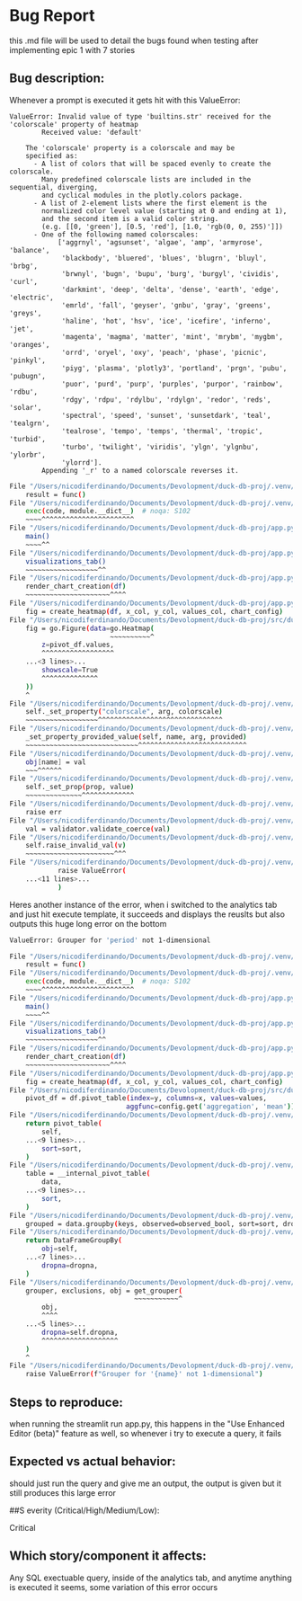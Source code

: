 # Bug Report

this .md file will be used to detail the bugs found when testing after implementing epic 1 with 7 stories

## Bug description:

Whenever a prompt is executed it gets hit with this ValueError: 
```t
ValueError: Invalid value of type 'builtins.str' received for the 'colorscale' property of heatmap
        Received value: 'default'

    The 'colorscale' property is a colorscale and may be
    specified as:
      - A list of colors that will be spaced evenly to create the colorscale.
        Many predefined colorscale lists are included in the sequential, diverging,
        and cyclical modules in the plotly.colors package.
      - A list of 2-element lists where the first element is the
        normalized color level value (starting at 0 and ending at 1),
        and the second item is a valid color string.
        (e.g. [[0, 'green'], [0.5, 'red'], [1.0, 'rgb(0, 0, 255)']])
      - One of the following named colorscales:
            ['aggrnyl', 'agsunset', 'algae', 'amp', 'armyrose', 'balance',
             'blackbody', 'bluered', 'blues', 'blugrn', 'bluyl', 'brbg',
             'brwnyl', 'bugn', 'bupu', 'burg', 'burgyl', 'cividis', 'curl',
             'darkmint', 'deep', 'delta', 'dense', 'earth', 'edge', 'electric',
             'emrld', 'fall', 'geyser', 'gnbu', 'gray', 'greens', 'greys',
             'haline', 'hot', 'hsv', 'ice', 'icefire', 'inferno', 'jet',
             'magenta', 'magma', 'matter', 'mint', 'mrybm', 'mygbm', 'oranges',
             'orrd', 'oryel', 'oxy', 'peach', 'phase', 'picnic', 'pinkyl',
             'piyg', 'plasma', 'plotly3', 'portland', 'prgn', 'pubu', 'pubugn',
             'puor', 'purd', 'purp', 'purples', 'purpor', 'rainbow', 'rdbu',
             'rdgy', 'rdpu', 'rdylbu', 'rdylgn', 'redor', 'reds', 'solar',
             'spectral', 'speed', 'sunset', 'sunsetdark', 'teal', 'tealgrn',
             'tealrose', 'tempo', 'temps', 'thermal', 'tropic', 'turbid',
             'turbo', 'twilight', 'viridis', 'ylgn', 'ylgnbu', 'ylorbr',
             'ylorrd'].
        Appending '_r' to a named colorscale reverses it.
```

```bash
File "/Users/nicodiferdinando/Documents/Devolopment/duck-db-proj/.venv/lib/python3.13/site-packages/streamlit/runtime/scriptrunner/exec_code.py", line 128, in exec_func_with_error_handling
    result = func()
File "/Users/nicodiferdinando/Documents/Devolopment/duck-db-proj/.venv/lib/python3.13/site-packages/streamlit/runtime/scriptrunner/script_runner.py", line 669, in code_to_exec
    exec(code, module.__dict__)  # noqa: S102
    ~~~~^^^^^^^^^^^^^^^^^^^^^^^
File "/Users/nicodiferdinando/Documents/Devolopment/duck-db-proj/app.py", line 1826, in <module>
    main()
    ~~~~^^
File "/Users/nicodiferdinando/Documents/Devolopment/duck-db-proj/app.py", line 176, in main
    visualizations_tab()
    ~~~~~~~~~~~~~~~~~~^^
File "/Users/nicodiferdinando/Documents/Devolopment/duck-db-proj/app.py", line 1092, in visualizations_tab
    render_chart_creation(df)
    ~~~~~~~~~~~~~~~~~~~~~^^^^
File "/Users/nicodiferdinando/Documents/Devolopment/duck-db-proj/app.py", line 1163, in render_chart_creation
    fig = create_heatmap(df, x_col, y_col, values_col, chart_config)
File "/Users/nicodiferdinando/Documents/Devolopment/duck-db-proj/src/duckdb_analytics/visualizations/chart_types.py", line 34, in create_heatmap
    fig = go.Figure(data=go.Heatmap(
                         ~~~~~~~~~~^
        z=pivot_df.values,
        ^^^^^^^^^^^^^^^^^^
    ...<3 lines>...
        showscale=True
        ^^^^^^^^^^^^^^
    ))
    ^
File "/Users/nicodiferdinando/Documents/Devolopment/duck-db-proj/.venv/lib/python3.13/site-packages/plotly/graph_objs/_heatmap.py", line 2461, in __init__
    self._set_property("colorscale", arg, colorscale)
    ~~~~~~~~~~~~~~~~~~^^^^^^^^^^^^^^^^^^^^^^^^^^^^^^^
File "/Users/nicodiferdinando/Documents/Devolopment/duck-db-proj/.venv/lib/python3.13/site-packages/plotly/basedatatypes.py", line 4403, in _set_property
    _set_property_provided_value(self, name, arg, provided)
    ~~~~~~~~~~~~~~~~~~~~~~~~~~~~^^^^^^^^^^^^^^^^^^^^^^^^^^^
File "/Users/nicodiferdinando/Documents/Devolopment/duck-db-proj/.venv/lib/python3.13/site-packages/plotly/basedatatypes.py", line 398, in _set_property_provided_value
    obj[name] = val
    ~~~^^^^^^
File "/Users/nicodiferdinando/Documents/Devolopment/duck-db-proj/.venv/lib/python3.13/site-packages/plotly/basedatatypes.py", line 4932, in __setitem__
    self._set_prop(prop, value)
    ~~~~~~~~~~~~~~^^^^^^^^^^^^^
File "/Users/nicodiferdinando/Documents/Devolopment/duck-db-proj/.venv/lib/python3.13/site-packages/plotly/basedatatypes.py", line 5276, in _set_prop
    raise err
File "/Users/nicodiferdinando/Documents/Devolopment/duck-db-proj/.venv/lib/python3.13/site-packages/plotly/basedatatypes.py", line 5271, in _set_prop
    val = validator.validate_coerce(val)
File "/Users/nicodiferdinando/Documents/Devolopment/duck-db-proj/.venv/lib/python3.13/site-packages/_plotly_utils/basevalidators.py", line 1636, in validate_coerce
    self.raise_invalid_val(v)
    ~~~~~~~~~~~~~~~~~~~~~~^^^
File "/Users/nicodiferdinando/Documents/Devolopment/duck-db-proj/.venv/lib/python3.13/site-packages/_plotly_utils/basevalidators.py", line 298, in raise_invalid_val
            raise ValueError(
    ...<11 lines>...
            )
```


Heres another instance of the error, when i switched to the analytics tab and just hit execute template, it succeeds and displays the reuslts but also outputs this huge long error on the bottom

```bash
ValueError: Grouper for 'period' not 1-dimensional

File "/Users/nicodiferdinando/Documents/Devolopment/duck-db-proj/.venv/lib/python3.13/site-packages/streamlit/runtime/scriptrunner/exec_code.py", line 128, in exec_func_with_error_handling
    result = func()
File "/Users/nicodiferdinando/Documents/Devolopment/duck-db-proj/.venv/lib/python3.13/site-packages/streamlit/runtime/scriptrunner/script_runner.py", line 669, in code_to_exec
    exec(code, module.__dict__)  # noqa: S102
    ~~~~^^^^^^^^^^^^^^^^^^^^^^^
File "/Users/nicodiferdinando/Documents/Devolopment/duck-db-proj/app.py", line 1826, in <module>
    main()
    ~~~~^^
File "/Users/nicodiferdinando/Documents/Devolopment/duck-db-proj/app.py", line 176, in main
    visualizations_tab()
    ~~~~~~~~~~~~~~~~~~^^
File "/Users/nicodiferdinando/Documents/Devolopment/duck-db-proj/app.py", line 1092, in visualizations_tab
    render_chart_creation(df)
    ~~~~~~~~~~~~~~~~~~~~~^^^^
File "/Users/nicodiferdinando/Documents/Devolopment/duck-db-proj/app.py", line 1163, in render_chart_creation
    fig = create_heatmap(df, x_col, y_col, values_col, chart_config)
File "/Users/nicodiferdinando/Documents/Devolopment/duck-db-proj/src/duckdb_analytics/visualizations/chart_types.py", line 31, in create_heatmap
    pivot_df = df.pivot_table(index=y, columns=x, values=values,
                             aggfunc=config.get('aggregation', 'mean'))
File "/Users/nicodiferdinando/Documents/Devolopment/duck-db-proj/.venv/lib/python3.13/site-packages/pandas/core/frame.py", line 9516, in pivot_table
    return pivot_table(
        self,
    ...<9 lines>...
        sort=sort,
    )
File "/Users/nicodiferdinando/Documents/Devolopment/duck-db-proj/.venv/lib/python3.13/site-packages/pandas/core/reshape/pivot.py", line 102, in pivot_table
    table = __internal_pivot_table(
        data,
    ...<9 lines>...
        sort,
    )
File "/Users/nicodiferdinando/Documents/Devolopment/duck-db-proj/.venv/lib/python3.13/site-packages/pandas/core/reshape/pivot.py", line 172, in __internal_pivot_table
    grouped = data.groupby(keys, observed=observed_bool, sort=sort, dropna=dropna)
File "/Users/nicodiferdinando/Documents/Devolopment/duck-db-proj/.venv/lib/python3.13/site-packages/pandas/core/frame.py", line 9190, in groupby
    return DataFrameGroupBy(
        obj=self,
    ...<7 lines>...
        dropna=dropna,
    )
File "/Users/nicodiferdinando/Documents/Devolopment/duck-db-proj/.venv/lib/python3.13/site-packages/pandas/core/groupby/groupby.py", line 1330, in __init__
    grouper, exclusions, obj = get_grouper(
                               ~~~~~~~~~~~^
        obj,
        ^^^^
    ...<5 lines>...
        dropna=self.dropna,
        ^^^^^^^^^^^^^^^^^^^
    )
    ^
File "/Users/nicodiferdinando/Documents/Devolopment/duck-db-proj/.venv/lib/python3.13/site-packages/pandas/core/groupby/grouper.py", line 1038, in get_grouper
    raise ValueError(f"Grouper for '{name}' not 1-dimensional")

```


## Steps to reproduce:

when running the streamlit run app.py, this happens in the "Use Enhanced Editor (beta)" feature as well, so whenever i try to execute a query, it fails

## Expected vs actual behavior:

should just run the query and give me an output, the output is given but it still produces this large error

##S everity (Critical/High/Medium/Low):

Critical

## Which story/component it affects:

Any SQL exectuable query, inside of the analytics tab, and anytime anything is executed it seems, some variation of this error occurs
